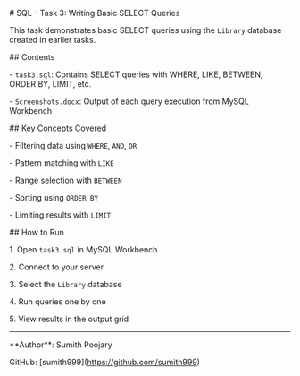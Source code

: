 \#  SQL - Task 3: Writing Basic SELECT Queries



This task demonstrates basic SELECT queries using the `Library` database created in earlier tasks.



\## Contents



\- `task3.sql`: Contains SELECT queries with WHERE, LIKE, BETWEEN, ORDER BY, LIMIT, etc.

\- `Screenshots.docx`: Output of each query execution from MySQL Workbench



\## Key Concepts Covered



\- Filtering data using `WHERE`, `AND`, `OR`

\- Pattern matching with `LIKE`

\- Range selection with `BETWEEN`

\- Sorting using `ORDER BY`

\- Limiting results with `LIMIT`



\## How to Run



1\. Open `task3.sql` in MySQL Workbench  

2\. Connect to your server  

3\. Select the `Library` database  

4\. Run queries one by one  

5\. View results in the output grid





---



\*\*Author\*\*: Sumith Poojary  

GitHub: \[sumith999](https://github.com/sumith999)



